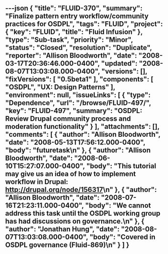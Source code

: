 ---json
{
  "title": "FLUID-370",
  "summary": "Finalize pattern entry workflow/community practices for OSDPL",
  "tags": "FLUID",
  "project": {
    "key": "FLUID",
    "title": "Fluid Infusion"
  },
  "type": "Sub-task",
  "priority": "Minor",
  "status": "Closed",
  "resolution": "Duplicate",
  "reporter": "Allison Bloodworth",
  "date": "2008-03-17T20:36:46.000-0400",
  "updated": "2008-08-07T13:03:08.000-0400",
  "versions": [],
  "fixVersions": [
    "0.5beta1"
  ],
  "components": [
    "OSDPL",
    "UX: Design Patterns"
  ],
  "environment": null,
  "issueLinks": [
    {
      "type": "Dependence",
      "url": "/browse/FLUID-497/",
      "key": "FLUID-497",
      "summary": "OSDPL: Review Drupal community process and moderation functionality"
    }
  ],
  "attachments": [],
  "comments": [
    {
      "author": "Allison Bloodworth",
      "date": "2008-05-13T17:56:12.000-0400",
      "body": "futuretask\n"
    },
    {
      "author": "Allison Bloodworth",
      "date": "2008-06-10T15:27:07.000-0400",
      "body": "This tutorial may give us an idea of how to implement workflow in Drupal: <http://drupal.org/node/156317>\n"
    },
    {
      "author": "Allison Bloodworth",
      "date": "2008-07-16T21:23:11.000-0400",
      "body": "We cannot address this task until the OSDPL working group has had discussions on governance.\n"
    },
    {
      "author": "Jonathan Hung",
      "date": "2008-08-07T13:03:08.000-0400",
      "body": "Covered in OSDPL governance (Fluid-869)\n"
    }
  ]
}
---

        
